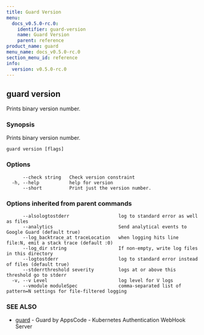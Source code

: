 ```yaml
---
title: Guard Version
menu:
  docs_v0.5.0-rc.0:
    identifier: guard-version
    name: Guard Version
    parent: reference
product_name: guard
menu_name: docs_v0.5.0-rc.0
section_menu_id: reference
info:
  version: v0.5.0-rc.0
---
```


## guard version

Prints binary version number.

### Synopsis

Prints binary version number.

```
guard version [flags]
```

### Options

```
      --check string   Check version constraint
  -h, --help           help for version
      --short          Print just the version number.
```

### Options inherited from parent commands

```
      --alsologtostderr                  log to standard error as well as files
      --analytics                        Send analytical events to Google Guard (default true)
      --log_backtrace_at traceLocation   when logging hits line file:N, emit a stack trace (default :0)
      --log_dir string                   If non-empty, write log files in this directory
      --logtostderr                      log to standard error instead of files (default true)
      --stderrthreshold severity         logs at or above this threshold go to stderr
  -v, --v Level                          log level for V logs
      --vmodule moduleSpec               comma-separated list of pattern=N settings for file-filtered logging
```

### SEE ALSO

* [guard](/docs/v0.5.0-rc.0/reference/guard)	 - Guard by AppsCode - Kubernetes Authentication WebHook Server

